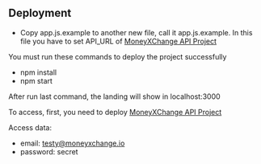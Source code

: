## Deployment
- Copy app.js.example to another new file, call it app.js.example. In this file you have to set API_URL of [MoneyXChange API Project](https://github.com/ieguiluz/moneyexchange-api)

You must run these commands to deploy the project successfully

- npm install
- npm start

After run last command, the landing will show in localhost:3000

To access, first, you need to deploy [MoneyXChange API Project](https://github.com/ieguiluz/moneyexchange-api)

Access data:
- email: testy@moneyxchange.io
- password: secret